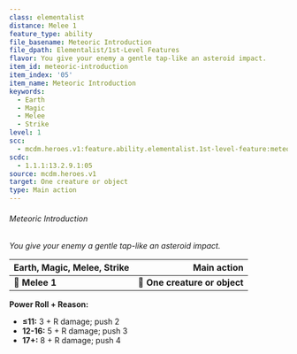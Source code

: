 ```yaml
---
class: elementalist
distance: Melee 1
feature_type: ability
file_basename: Meteoric Introduction
file_dpath: Elementalist/1st-Level Features
flavor: You give your enemy a gentle tap-like an asteroid impact.
item_id: meteoric-introduction
item_index: '05'
item_name: Meteoric Introduction
keywords:
  - Earth
  - Magic
  - Melee
  - Strike
level: 1
scc:
  - mcdm.heroes.v1:feature.ability.elementalist.1st-level-feature:meteoric-introduction
scdc:
  - 1.1.1:13.2.9.1:05
source: mcdm.heroes.v1
target: One creature or object
type: Main action
---
```


###### Meteoric Introduction

*You give your enemy a gentle tap-like an asteroid impact.*

| **Earth, Magic, Melee, Strike** |               **Main action** |
| ------------------------------- | ----------------------------: |
| **📏 Melee 1**                  | **🎯 One creature or object** |

**Power Roll + Reason:**

- **≤11:** 3 + R damage; push 2
- **12-16:** 5 + R damage; push 3
- **17+:** 8 + R damage; push 4
